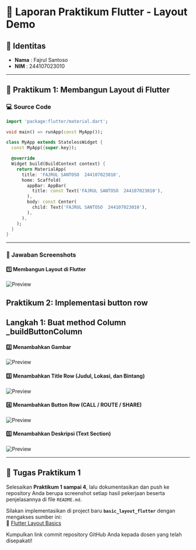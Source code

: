 
# 📘 Laporan Praktikum Flutter - Layout Demo

## 📌 Identitas
- **Nama**  : Fajrul Santoso  
- **NIM**   : 244107023010  

---

## 🧩 Praktikum 1: Membangun Layout di Flutter  

### 💻 Source Code  
```dart
import 'package:flutter/material.dart';

void main() => runApp(const MyApp());

class MyApp extends StatelessWidget {
  const MyApp({super.key});

  @override
  Widget build(BuildContext context) {
    return MaterialApp(
      title: 'FAJRUL SANTOSO  244107023010',
      home: Scaffold(
        appBar: AppBar(
          title: const Text('FAJRUL SANTOSO  244107023010'),
        ),
        body: const Center(
          child: Text('FAJRUL SANTOSO  244107023010'),
        ),
      ),
    );
  }
}
```

---

### 📸 Jawaban Screenshots  

#### 1️⃣ Membangun Layout di Flutter  
![Preview](img/P1.JPG)  

## Praktikum 2: Implementasi button row
## Langkah 1: Buat method Column _buildButtonColumn
#### 2️⃣ Menambahkan Gambar  
![Preview](img/P2.JPG)  

#### 3️⃣ Menambahkan Title Row (Judul, Lokasi, dan Bintang)  
![Preview](img/P3.JPG)  

#### 4️⃣ Menambahkan Button Row (CALL / ROUTE / SHARE)  
![Preview](img/P4.JPG)  

#### 5️⃣ Menambahkan Deskripsi (Text Section)  
![Preview](img/P5.JPG)  

---

## 📝 Tugas Praktikum 1
Selesaikan **Praktikum 1 sampai 4**, lalu dokumentasikan dan push ke repository Anda berupa screenshot setiap hasil pekerjaan beserta penjelasannya di file `README.md`.  

Silakan implementasikan di project baru **`basic_layout_flutter`** dengan mengakses sumber ini:  
🔗 [Flutter Layout Basics](https://docs.flutter.dev/codelabs/layout-basics)  

Kumpulkan link commit repository GitHub Anda kepada dosen yang telah disepakati!  
